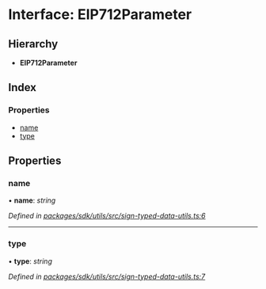# Interface: EIP712Parameter

## Hierarchy

* **EIP712Parameter**

## Index

### Properties

* [name](_packages_sdk_utils_src_sign_typed_data_utils_.eip712parameter.md#name)
* [type](_packages_sdk_utils_src_sign_typed_data_utils_.eip712parameter.md#type)

## Properties

###  name

• **name**: *string*

*Defined in [packages/sdk/utils/src/sign-typed-data-utils.ts:6](https://github.com/medhak1/celo-monorepo/blob/master/packages/sdk/utils/src/sign-typed-data-utils.ts#L6)*

___

###  type

• **type**: *string*

*Defined in [packages/sdk/utils/src/sign-typed-data-utils.ts:7](https://github.com/medhak1/celo-monorepo/blob/master/packages/sdk/utils/src/sign-typed-data-utils.ts#L7)*
